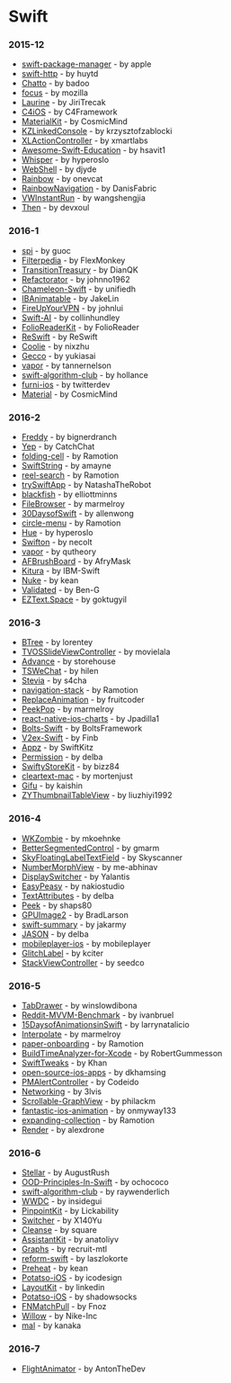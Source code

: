 # Swift


### 2015-12
- [swift-package-manager](https://github.com/apple/swift-package-manager) - by apple
- [swift-http](https://github.com/huytd/swift-http) - by huytd
- [Chatto](https://github.com/badoo/Chatto) - by badoo
- [focus](https://github.com/mozilla/focus) - by mozilla
- [Laurine](https://github.com/JiriTrecak/Laurine) - by JiriTrecak
- [C4iOS](https://github.com/C4Framework/C4iOS) - by C4Framework
- [MaterialKit](https://github.com/CosmicMind/MaterialKit) - by CosmicMind
- [KZLinkedConsole](https://github.com/krzysztofzablocki/KZLinkedConsole) - by krzysztofzablocki
- [XLActionController](https://github.com/xmartlabs/XLActionController) - by xmartlabs
- [Awesome-Swift-Education](https://github.com/hsavit1/Awesome-Swift-Education) - by hsavit1
- [Whisper](https://github.com/hyperoslo/Whisper) - by hyperoslo
- [WebShell](https://github.com/djyde/WebShell) - by djyde
- [Rainbow](https://github.com/onevcat/Rainbow) - by onevcat
- [RainbowNavigation](https://github.com/DanisFabric/RainbowNavigation) - by DanisFabric
- [VWInstantRun](https://github.com/wangshengjia/VWInstantRun) - by wangshengjia
- [Then](https://github.com/devxoul/Then) - by devxoul

### 2016-1
- [spi](https://github.com/guoc/spi) - by guoc
- [Filterpedia](https://github.com/FlexMonkey/Filterpedia) - by FlexMonkey
- [TransitionTreasury](https://github.com/DianQK/TransitionTreasury) - by DianQK
- [Refactorator](https://github.com/johnno1962/Refactorator) - by johnno1962
- [Chameleon-Swift](https://github.com/unifiedh/Chameleon-Swift) - by unifiedh
- [IBAnimatable](https://github.com/JakeLin/IBAnimatable) - by JakeLin
- [FireUpYourVPN](https://github.com/johnlui/FireUpYourVPN) - by johnlui
- [Swift-AI](https://github.com/collinhundley/Swift-AI) - by collinhundley
- [FolioReaderKit](https://github.com/FolioReader/FolioReaderKit) - by FolioReader
- [ReSwift](https://github.com/ReSwift/ReSwift) - by ReSwift
- [Coolie](https://github.com/nixzhu/Coolie) - by nixzhu
- [Gecco](https://github.com/yukiasai/Gecco) - by yukiasai
- [vapor](https://github.com/tannernelson/vapor) - by tannernelson
- [swift-algorithm-club](https://github.com/hollance/swift-algorithm-club) - by hollance
- [furni-ios](https://github.com/twitterdev/furni-ios) - by twitterdev
- [Material](https://github.com/CosmicMind/Material) - by CosmicMind

### 2016-2
- [Freddy](https://github.com/bignerdranch/Freddy) - by bignerdranch
- [Yep](https://github.com/CatchChat/Yep) - by CatchChat
- [folding-cell](https://github.com/Ramotion/folding-cell) - by Ramotion
- [SwiftString](https://github.com/amayne/SwiftString) - by amayne
- [reel-search](https://github.com/Ramotion/reel-search) - by Ramotion
- [trySwiftApp](https://github.com/NatashaTheRobot/trySwiftApp) - by NatashaTheRobot
- [blackfish](https://github.com/elliottminns/blackfish) - by elliottminns
- [FileBrowser](https://github.com/marmelroy/FileBrowser) - by marmelroy
- [30DaysofSwift](https://github.com/allenwong/30DaysofSwift) - by allenwong
- [circle-menu](https://github.com/Ramotion/circle-menu) - by Ramotion
- [Hue](https://github.com/hyperoslo/Hue) - by hyperoslo
- [Swifton](https://github.com/necolt/Swifton) - by necolt
- [vapor](https://github.com/qutheory/vapor) - by qutheory
- [AFBrushBoard](https://github.com/AfryMask/AFBrushBoard) - by AfryMask
- [Kitura](https://github.com/IBM-Swift/Kitura) - by IBM-Swift
- [Nuke](https://github.com/kean/Nuke) - by kean
- [Validated](https://github.com/Ben-G/Validated) - by Ben-G
- [EZText.Space](https://github.com/goktugyil/EZText.Space) - by goktugyil

### 2016-3
- [BTree](https://github.com/lorentey/BTree) - by lorentey
- [TVOSSlideViewController](https://github.com/movielala/TVOSSlideViewController) - by movielala
- [Advance](https://github.com/storehouse/Advance) - by storehouse
- [TSWeChat](https://github.com/hilen/TSWeChat) - by hilen
- [Stevia](https://github.com/s4cha/Stevia) - by s4cha
- [navigation-stack](https://github.com/Ramotion/navigation-stack) - by Ramotion
- [ReplaceAnimation](https://github.com/fruitcoder/ReplaceAnimation) - by fruitcoder
- [PeekPop](https://github.com/marmelroy/PeekPop) - by marmelroy
- [react-native-ios-charts](https://github.com/Jpadilla1/react-native-ios-charts) - by Jpadilla1
- [Bolts-Swift](https://github.com/BoltsFramework/Bolts-Swift) - by BoltsFramework
- [V2ex-Swift](https://github.com/Finb/V2ex-Swift) - by Finb
- [Appz](https://github.com/SwiftKitz/Appz) - by SwiftKitz
- [Permission](https://github.com/delba/Permission) - by delba
- [SwiftyStoreKit](https://github.com/bizz84/SwiftyStoreKit) - by bizz84
- [cleartext-mac](https://github.com/mortenjust/cleartext-mac) - by mortenjust
- [Gifu](https://github.com/kaishin/Gifu) - by kaishin
- [ZYThumbnailTableView](https://github.com/liuzhiyi1992/ZYThumbnailTableView) - by liuzhiyi1992

### 2016-4
- [WKZombie](https://github.com/mkoehnke/WKZombie) - by mkoehnke
- [BetterSegmentedControl](https://github.com/gmarm/BetterSegmentedControl) - by gmarm
- [SkyFloatingLabelTextField](https://github.com/Skyscanner/SkyFloatingLabelTextField) - by Skyscanner
- [NumberMorphView](https://github.com/me-abhinav/NumberMorphView) - by me-abhinav
- [DisplaySwitcher](https://github.com/Yalantis/DisplaySwitcher) - by Yalantis
- [EasyPeasy](https://github.com/nakiostudio/EasyPeasy) - by nakiostudio
- [TextAttributes](https://github.com/delba/TextAttributes) - by delba
- [Peek](https://github.com/shaps80/Peek) - by shaps80
- [GPUImage2](https://github.com/BradLarson/GPUImage2) - by BradLarson
- [swift-summary](https://github.com/jakarmy/swift-summary) - by jakarmy
- [JASON](https://github.com/delba/JASON) - by delba
- [mobileplayer-ios](https://github.com/mobileplayer/mobileplayer-ios) - by mobileplayer
- [GlitchLabel](https://github.com/kciter/GlitchLabel) - by kciter
- [StackViewController](https://github.com/seedco/StackViewController) - by seedco

### 2016-5
- [TabDrawer](https://github.com/winslowdibona/TabDrawer) - by winslowdibona
- [Reddit-MVVM-Benchmark](https://github.com/ivanbruel/Reddit-MVVM-Benchmark) - by ivanbruel
- [15DaysofAnimationsinSwift](https://github.com/larrynatalicio/15DaysofAnimationsinSwift) - by larrynatalicio
- [Interpolate](https://github.com/marmelroy/Interpolate) - by marmelroy
- [paper-onboarding](https://github.com/Ramotion/paper-onboarding) - by Ramotion
- [BuildTimeAnalyzer-for-Xcode](https://github.com/RobertGummesson/BuildTimeAnalyzer-for-Xcode) - by RobertGummesson
- [SwiftTweaks](https://github.com/Khan/SwiftTweaks) - by Khan
- [open-source-ios-apps](https://github.com/dkhamsing/open-source-ios-apps) - by dkhamsing
- [PMAlertController](https://github.com/Codeido/PMAlertController) - by Codeido
- [Networking](https://github.com/3lvis/Networking) - by 3lvis
- [Scrollable-GraphView](https://github.com/philackm/Scrollable-GraphView) - by philackm
- [fantastic-ios-animation](https://github.com/onmyway133/fantastic-ios-animation) - by onmyway133
- [expanding-collection](https://github.com/Ramotion/expanding-collection) - by Ramotion
- [Render](https://github.com/alexdrone/Render) - by alexdrone

### 2016-6
- [Stellar](https://github.com/AugustRush/Stellar) - by AugustRush
- [OOD-Principles-In-Swift](https://github.com/ochococo/OOD-Principles-In-Swift) - by ochococo
- [swift-algorithm-club](https://github.com/raywenderlich/swift-algorithm-club) - by raywenderlich
- [WWDC](https://github.com/insidegui/WWDC) - by insidegui
- [PinpointKit](https://github.com/Lickability/PinpointKit) - by Lickability
- [Switcher](https://github.com/X140Yu/Switcher) - by X140Yu
- [Cleanse](https://github.com/square/Cleanse) - by square
- [AssistantKit](https://github.com/anatoliyv/AssistantKit) - by anatoliyv
- [Graphs](https://github.com/recruit-mtl/Graphs) - by recruit-mtl
- [reform-swift](https://github.com/laszlokorte/reform-swift) - by laszlokorte
- [Preheat](https://github.com/kean/Preheat) - by kean
- [Potatso-iOS](https://github.com/icodesign/Potatso-iOS) - by icodesign
- [LayoutKit](https://github.com/linkedin/LayoutKit) - by linkedin
- [Potatso-iOS](https://github.com/shadowsocks/Potatso-iOS) - by shadowsocks
- [FNMatchPull](https://github.com/Fnoz/FNMatchPull) - by Fnoz
- [Willow](https://github.com/Nike-Inc/Willow) - by Nike-Inc
- [mal](https://github.com/kanaka/mal) - by kanaka

### 2016-7
- [FlightAnimator](https://github.com/AntonTheDev/FlightAnimator) - by AntonTheDev
